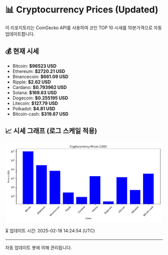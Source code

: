 
# 📊 Cryptocurrency Prices (Updated)

이 리포지토리는 CoinGecko API를 사용하여 코인 TOP 10 시세를 10분가격으로 자동 업데이트합니다.

## 💰 현재 시세
- Bitcoin: **$96523 USD**
- Ethereum: **$2720.21 USD**
- Binancecoin: **$661.09 USD**
- Ripple: **$2.62 USD**
- Cardano: **$0.793962 USD**
- Solana: **$169.63 USD**
- Dogecoin: **$0.255195 USD**
- Litecoin: **$127.79 USD**
- Polkadot: **$4.81 USD**
- Bitcoin-cash: **$319.67 USD**

## 📈 시세 그래프 (로그 스케일 적용)
![Crypto Prices](crypto_prices.png)

⏳ 업데이트 시간: 2025-02-18 14:24:54 (UTC)

---
자동 업데이트 봇에 의해 관리됩니다.
